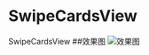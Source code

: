 # SwipeCardsView
SwipeCardsView
##效果图
![效果图](http://img.my.csdn.net/uploads/201604/18/1460946409_4235.gif)
